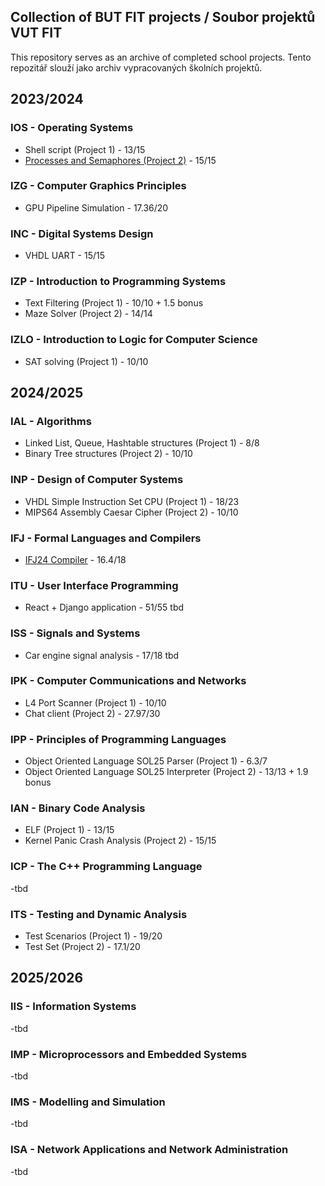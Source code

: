 ## Collection of BUT FIT projects / Soubor projektů VUT FIT

This repository serves as an archive of completed school projects.
Tento repozitář slouží jako archiv vypracovaných školních projektů.

## 2023/2024
### IOS - Operating Systems
- Shell script (Project 1) - 13/15
- [Processes and Semaphores (Project 2)](https://github.com/0x6B6/IOS-2024-project-2) - 15/15

### IZG - Computer Graphics Principles
- GPU Pipeline Simulation - 17.36/20

### INC - Digital Systems Design
- VHDL UART - 15/15

### IZP - Introduction to Programming Systems
- Text Filtering (Project 1) - 10/10 + 1.5 bonus
- Maze Solver (Project 2) - 14/14

### IZLO - Introduction to Logic for Computer Science
- SAT solving (Project 1) - 10/10

## 2024/2025
### IAL - Algorithms
- Linked List, Queue, Hashtable structures (Project 1) - 8/8
- Binary Tree structures (Project 2) - 10/10

### INP - Design of Computer Systems
- VHDL Simple Instruction Set CPU (Project 1) - 18/23
- MIPS64 Assembly Caesar Cipher (Project 2) - 10/10

### IFJ - Formal Languages and Compilers
- [IFJ24 Compiler](https://github.com/0x6B6/IFJ24-interpreter) - 16.4/18

### ITU - User Interface Programming
- React + Django application - 51/55 tbd

### ISS - Signals and Systems
- Car engine signal analysis - 17/18 tbd

### IPK - Computer Communications and Networks
- L4 Port Scanner (Project 1) - 10/10
- Chat client (Project 2) - 27.97/30

### IPP - Principles of Programming Languages
- Object Oriented Language SOL25 Parser (Project 1) - 6.3/7
- Object Oriented Language SOL25 Interpreter (Project 2) - 13/13 + 1.9 bonus

### IAN - Binary Code Analysis
- ELF (Project 1) - 13/15
- Kernel Panic Crash Analysis (Project 2) - 15/15

### ICP - The C++ Programming Language
-tbd

### ITS - Testing and Dynamic Analysis
- Test Scenarios (Project 1) - 19/20
- Test Set (Project 2) - 17.1/20

## 2025/2026

### IIS - Information Systems
-tbd

### IMP - Microprocessors and Embedded Systems
-tbd

### IMS - Modelling and Simulation
-tbd

### ISA - Network Applications and Network Administration
-tbd
